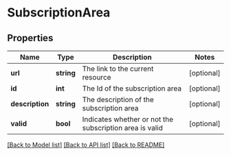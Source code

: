 # SubscriptionArea

## Properties
Name | Type | Description | Notes
------------ | ------------- | ------------- | -------------
**url** | **string** | The link to the current resource | [optional] 
**id** | **int** | The Id of the subscription area | [optional] 
**description** | **string** | The description of the subscription area | [optional] 
**valid** | **bool** | Indicates whether or not the subscription area is valid | [optional] 

[[Back to Model list]](../../README.md#documentation-for-models) [[Back to API list]](../../README.md#documentation-for-api-endpoints) [[Back to README]](../../README.md)

